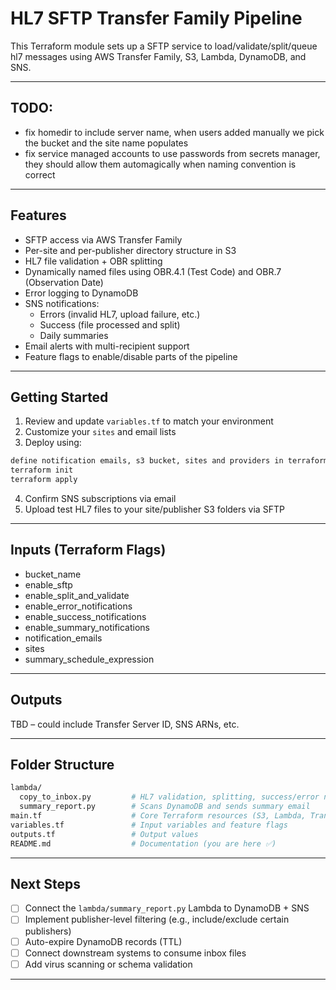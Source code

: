 # HL7 SFTP Transfer Family Pipeline

This Terraform module sets up a SFTP service to load/validate/split/queue hl7 messages using AWS Transfer Family, S3, Lambda, DynamoDB, and SNS.

---
## TODO:

- fix homedir to include server name, when users added manually we pick the bucket and the site name populates
- fix service managed accounts to use passwords from secrets manager, they should allow them automagically when naming convention is correct

---

## Features

- SFTP access via AWS Transfer Family
- Per-site and per-publisher directory structure in S3
- HL7 file validation + OBR splitting
- Dynamically named files using OBR.4.1 (Test Code) and OBR.7 (Observation Date)
- Error logging to DynamoDB
- SNS notifications:
  - Errors (invalid HL7, upload failure, etc.)
  - Success (file processed and split)
  - Daily summaries
- Email alerts with multi-recipient support
- Feature flags to enable/disable parts of the pipeline

---

## Getting Started

1. Review and update `variables.tf` to match your environment
2. Customize your `sites` and email lists
3. Deploy using:

```bash
define notification emails, s3 bucket, sites and providers in terraform.tfvars
terraform init
terraform apply
```

4. Confirm SNS subscriptions via email
5. Upload test HL7 files to your site/publisher S3 folders via SFTP

---

##  Inputs (Terraform Flags)

- bucket_name
- enable_sftp
- enable_split_and_validate 
- enable_error_notifications
- enable_success_notifications
- enable_summary_notifications
- notification_emails
- sites
- summary_schedule_expression

---

## Outputs

TBD – could include Transfer Server ID, SNS ARNs, etc.

---

## Folder Structure

```bash
lambda/
  copy_to_inbox.py         # HL7 validation, splitting, success/error notification
  summary_report.py        # Scans DynamoDB and sends summary email
main.tf                    # Core Terraform resources (S3, Lambda, Transfer Family, etc.)
variables.tf               # Input variables and feature flags
outputs.tf                 # Output values
README.md                  # Documentation (you are here ✅)
```

---

## Next Steps

- [ ] Connect the `lambda/summary_report.py` Lambda to DynamoDB + SNS
- [ ] Implement publisher-level filtering (e.g., include/exclude certain publishers)
- [ ] Auto-expire DynamoDB records (TTL)
- [ ] Connect downstream systems to consume inbox files
- [ ] Add virus scanning or schema validation

---


